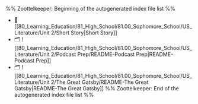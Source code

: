 %% Zoottelkeeper: Beginning of the autogenerated index file list  %%
- 📄 [[80_Learning_Education/81_High_School/81.00_Sophomore_School/US_Literature/Unit 2/Short Story|Short Story]]
- 🗂️ ![[80_Learning_Education/81_High_School/81.00_Sophomore_School/US_Literature/Unit 2/Podcast Prep/README-Podcast Prep|README-Podcast Prep]]
- 🗂️ ![[80_Learning_Education/81_High_School/81.00_Sophomore_School/US_Literature/Unit 2/The Great Gatsby/README-The Great Gatsby|README-The Great Gatsby]]
%% Zoottelkeeper: End of the autogenerated index file list  %%
